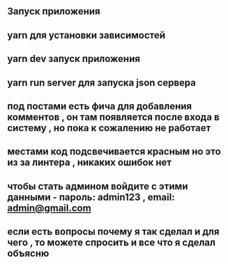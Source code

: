 ## Запуск приложения

## yarn для установки зависимостей

## yarn dev запуск приложения

## yarn run server для запуска json сервера

## под постами есть фича для добавления комментов , он там появляется после входа в систему , но пока к сожалению не работает

## местами код подсвечивается красным но это из за линтера , никаких ошибок нет

## чтобы стать админом войдите с этими данными - пароль: admin123 , email: admin@gmail.com

## если есть вопросы почему я так сделал и для чего , то можете спросить и все что я сделал объясню
